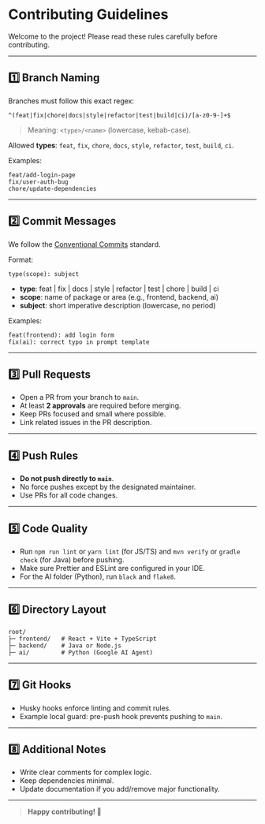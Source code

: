 # Contributing Guidelines

Welcome to the project! Please read these rules carefully before contributing.

---

## 1️⃣ Branch Naming

Branches must follow this exact regex:

```regex
^(feat|fix|chore|docs|style|refactor|test|build|ci)/[a-z0-9-]+$
```

> Meaning: `<type>/<name>` (lowercase, kebab-case).

Allowed **types**: `feat`, `fix`, `chore`, `docs`, `style`, `refactor`, `test`, `build`, `ci`.

Examples:

```
feat/add-login-page
fix/user-auth-bug
chore/update-dependencies
```
---

## 2️⃣ Commit Messages

We follow the [Conventional Commits](https://www.conventionalcommits.org/) standard.

Format:

```
type(scope): subject
```

* **type**: feat | fix | docs | style | refactor | test | chore | build | ci
* **scope**: name of package or area (e.g., frontend, backend, ai)
* **subject**: short imperative description (lowercase, no period)

Examples:

```
feat(frontend): add login form
fix(ai): correct typo in prompt template
```

---

## 3️⃣ Pull Requests

* Open a PR from your branch to `main`.
* At least **2 approvals** are required before merging.
* Keep PRs focused and small where possible.
* Link related issues in the PR description.

---

## 4️⃣ Push Rules

* **Do not push directly to `main`**.
* No force pushes except by the designated maintainer.
* Use PRs for all code changes.

---

## 5️⃣ Code Quality

* Run `npm run lint` or `yarn lint` (for JS/TS) and `mvn verify` or `gradle check` (for Java) before pushing.
* Make sure Prettier and ESLint are configured in your IDE.
* For the AI folder (Python), run `black` and `flake8`.

---

## 6️⃣ Directory Layout

```
root/
├─ frontend/   # React + Vite + TypeScript
├─ backend/    # Java or Node.js
├─ ai/         # Python (Google AI Agent)
```

---

## 7️⃣ Git Hooks

* Husky hooks enforce linting and commit rules.
* Example local guard: pre-push hook prevents pushing to `main`.

---

## 8️⃣ Additional Notes

* Write clear comments for complex logic.
* Keep dependencies minimal.
* Update documentation if you add/remove major functionality.

---

> **Happy contributing! 🚀**
